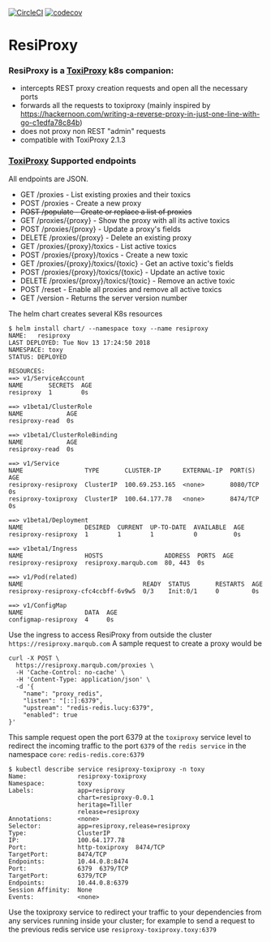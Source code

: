 [![CircleCI](https://circleci.com/gh/marqub/resiproxy/tree/master.svg?style=svg)](https://circleci.com/gh/marqub/broadcast/tree/master)
[![codecov](https://codecov.io/gh/marqub/resiproxy/branch/master/graph/badge.svg)](https://codecov.io/gh/solcates/gobwa) 
# ResiProxy
### ResiProxy is a [ToxiProxy](https://github.com/Shopify/toxiproxy) k8s companion:
 - intercepts REST proxy creation requests and open all the necessary ports
 - forwards all the requests to toxiproxy (mainly inspired by https://hackernoon.com/writing-a-reverse-proxy-in-just-one-line-with-go-c1edfa78c84b)
 - does not proxy non REST "admin" requests
 - compatible with ToxiProxy 2.1.3

### [ToxiProxy](https://github.com/Shopify/toxiproxy) Supported endpoints
All endpoints are JSON.

- GET /proxies - List existing proxies and their toxics
- POST /proxies - Create a new proxy
- ~~POST /populate - Create or replace a list of proxies~~
- GET /proxies/{proxy} - Show the proxy with all its active toxics
- POST /proxies/{proxy} - Update a proxy's fields
- DELETE /proxies/{proxy} - Delete an existing proxy
- GET /proxies/{proxy}/toxics - List active toxics
- POST /proxies/{proxy}/toxics - Create a new toxic
- GET /proxies/{proxy}/toxics/{toxic} - Get an active toxic's fields
- POST /proxies/{proxy}/toxics/{toxic} - Update an active toxic
- DELETE /proxies/{proxy}/toxics/{toxic} - Remove an active toxic
- POST /reset - Enable all proxies and remove all active toxics
- GET /version - Returns the server version number

The helm chart creates several K8s resources
```
$ helm install chart/ --namespace toxy --name resiproxy
NAME:   resiproxy
LAST DEPLOYED: Tue Nov 13 17:24:50 2018
NAMESPACE: toxy
STATUS: DEPLOYED

RESOURCES:
==> v1/ServiceAccount
NAME       SECRETS  AGE
resiproxy  1        0s

==> v1beta1/ClusterRole
NAME            AGE
resiproxy-read  0s

==> v1beta1/ClusterRoleBinding
NAME            AGE
resiproxy-read  0s

==> v1/Service
NAME                 TYPE       CLUSTER-IP      EXTERNAL-IP  PORT(S)   AGE
resiproxy-resiproxy  ClusterIP  100.69.253.165  <none>       8080/TCP  0s
resiproxy-toxiproxy  ClusterIP  100.64.177.78   <none>       8474/TCP  0s

==> v1beta1/Deployment
NAME                 DESIRED  CURRENT  UP-TO-DATE  AVAILABLE  AGE
resiproxy-resiproxy  1        1        1           0          0s

==> v1beta1/Ingress
NAME                 HOSTS                 ADDRESS  PORTS  AGE
resiproxy-resiproxy  resiproxy.marqub.com  80, 443  0s

==> v1/Pod(related)
NAME                                 READY  STATUS       RESTARTS  AGE
resiproxy-resiproxy-cfc4ccbff-6v9w5  0/3    Init:0/1     0         0s

==> v1/ConfigMap
NAME                 DATA  AGE
configmap-resiproxy  4     0s
```
Use the ingress to access ResiProxy from outside the cluster `https://resiproxy.marqub.com`
A sample request to create a proxy would be
```
curl -X POST \
  https://resiproxy.marqub.com/proxies \
  -H 'Cache-Control: no-cache' \
  -H 'Content-Type: application/json' \
  -d '{
    "name": "proxy_redis",
    "listen": "[::]:6379",
    "upstream": "redis-redis.lucy:6379",
    "enabled": true
}'
```
This sample request open the port 6379 at the `toxiproxy` service level to redirect the incoming traffic to the port `6379` of the `redis service` in the namespace `core`: `redis-redis.core:6379`
```
$ kubectl describe service resiproxy-toxiproxy -n toxy 
Name:              resiproxy-toxiproxy
Namespace:         toxy
Labels:            app=resiproxy
                   chart=resiproxy-0.0.1
                   heritage=Tiller
                   release=resiproxy
Annotations:       <none>
Selector:          app=resiproxy,release=resiproxy
Type:              ClusterIP
IP:                100.64.177.78
Port:              http-toxiproxy  8474/TCP
TargetPort:        8474/TCP
Endpoints:         10.44.0.8:8474
Port:              6379  6379/TCP
TargetPort:        6379/TCP
Endpoints:         10.44.0.8:6379
Session Affinity:  None
Events:            <none>
```
Use the toxiproxy service to redirect your traffic to your dependencies from any services running inside your cluster; for example to send a request to the previous redis service use `resiproxy-toxiproxy.toxy:6379`